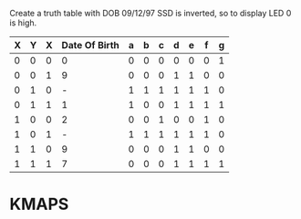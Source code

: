 Create a truth table with DOB 09/12/97
SSD is inverted, so to display LED 0 is high.

|X|Y|X|Date Of Birth|a|b|c|d|e|f|g|
|-|-|-|-|-|-|-|-|-|-|-|
|0|0|0|0|0|0|0|0|0|0|1|
|0|0|1|9|0|0|0|1|1|0|0|
|0|1|0|-|1|1|1|1|1|1|0|
|0|1|1|1|1|0|0|1|1|1|1|
|1|0|0|2|0|0|1|0|0|1|0|
|1|0|1|-|1|1|1|1|1|1|0|
|1|1|0|9|0|0|0|1|1|0|0|
|1|1|1|7|0|0|0|1|1|1|1|

# KMAPS